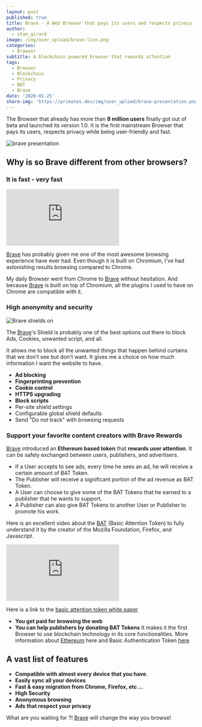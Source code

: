 ```yaml
---
layout: post
published: true
title: Brave - A Web Browser that pays its users and respects privacy
author:
  - stan_girard
image: /img/user_upload/brave-lion.png
categories:
  - Browser
subtitle: A blockchain powered browser that rewards attention
tags:
  - Browser
  - Blockchain
  - Privacy
  - BAT
  - Brave
date: '2020-01-25'
share-img: 'https://primates.dev/img/user_upload/brave-presentation.png'
---
```

The Browser that already has more than **8 million users** finally got out of beta and launched its version 1.0. It is the first mainstream Browser that pays its users, respects privacy while being user-friendly and fast. 

![brave presentation]({{site.baseurl}}/img/user_upload/brave-presentation.png)

## Why is so Brave different from other browsers? 

### It is fast - very fast

<div style="--aspect-ratio: 16/9;">
<iframe src="https://player.vimeo.com/video/371512354?color=fb542b&title=0&byline=0&portrait=0"  frameborder="0" allow="autoplay; fullscreen" allowfullscreen></iframe>
</div>

[Brave](https://brave.com/pri301) has probably given me one of the most awesome browsing experience have ever had. Even though it is built on Chromium, I've had astonishing results browsing compared to Chrome. 

My daily Browser went from Chrome to [Brave](https://brave.com/pri301) without hesitation.
And because [Brave](https://brave.com/pri301) is built on top of Chromium, all the plugins I used to have on Chrome are compatible with it.

  
### High anonymity and security

![Brave shields on ]({{site.baseurl}}/img/user_upload/brave-shields-on.png)

The [Brave](https://brave.com/pri301)'s Shield is probably one of the best options out there to block Ads, Cookies, unwanted script, and all.

It allows me to block all the unwanted things that happen behind curtains that we don't see but don't want. It gives me a choice on how much information I want the website to have. 

- **Ad blocking**
- **Fingerprinting prevention**
- **Cookie control**
- **HTTPS upgrading**
- **Block scripts**
- Per-site shield settings
- Configurable global shield defaults
- Send "Do not track" with browsing requests

### Support your favorite content creators with Brave Rewards

[Brave](https://brave.com/pri301) introduced an **Ethereum based token** that **rewards user attention**. 
It can be safely exchanged between users, publishers, and advertisers.

- If a User accepts to see ads, every time he sees an ad, he will receive a certain amount of BAT Token.
- The Publisher will receive a significant portion of the ad revenue as BAT Token.
- A User can choose to give some of the BAT Tokens that he earned to a publisher that he wants to support.
- A Publisher can also give BAT Tokens to another User or Publisher to promote his work.

Here is an excellent video about the [BAT](https://basicattentiontoken.org/) (Basic Attention Token) to fully understand it by the creator of the Mozilla Foundation, Firefox, and Javascript.

<div style="--aspect-ratio: 16/9;">
<iframe title="vimeo-player" src="https://player.vimeo.com/video/209336437" frameborder="0" allowfullscreen></iframe>
</div>

Here is a link to the [basic attention token white paper](https://basicattentiontoken.org/wp-content/uploads/2017/05/BasicAttentionTokenWhitePaper-4.pdf)

- **You get paid for browsing the web**
- **You can help publishers by donating BAT Tokens**
It makes it the first Browser to use blockchain technology in its core functionalities.
More information about [Ethereum](https://ethereum.org/) here and Basic Authentication Token [here](https://basicattentiontoken.org/)

## A vast list of features

- **Compatible with almost every device that you have.**
- **Easily sync all your devices**
- **Fast & easy migration from Chrome, Firefox, etc ...**
- **High Security**
- **Anonymous browsing**
- **Ads that respect your privacy**

What are you waiting for ?! [Brave](https://brave.com/pri301) will change the way you browse!
